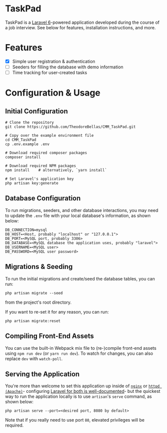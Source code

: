 # TaskPad
TaskPad is a [Laravel 6](https://laravel.com)-powered application developed during the course of a job interview. See below for features, installation instructions, and more.

# Features 
- [x] Simple user registration & authentication
- [ ] Seeders for filling the database with demo information
- [ ] Time tracking for user-created tasks

# Configuration & Usage

## Initial Configuration
```
# Clone the repository
git clone https://github.com/TheodoreBellas/CMM_TaskPad.git

# Copy over the example environment file
cd CMM_TaskPad
cp .env.example .env

# Download required composer packages
composer install

# Download required NPM packages
npm install    # alternatively, `yarn install` 

# Set Laravel's application key
php artisan key:generate
```

## Database Configuration
To run migrations, seeders, and other database interactions, you may need to update the `.env` file with your local database's information, as shown below:

```
DB_CONNECTION=mysql
DB_HOST=<Host, probably "localhost" or "127.0.0.1">
DB_PORT=<MySQL port, probably 3306>
DB_DATABASE=<MySQL database the application uses, probably "laravel">
DB_USERNAME=<MySQL user>
DB_PASSWORD=<MySQL user password>
```

## Migrations & Seeding
To run the initial migrations and create/seed the database tables, you can run:
```
php artisan migrate --seed
```
from the project's root directory. 

If you want to re-set it for any reason, you can run:
```
php artisan migrate:reset
```
## Compiling Front-End Assets
You can use the built-in Webpack mix file to (re-)compile front-end assets using `npm run dev` (or `yarn run dev`). To watch for changes, you can also replace `dev` with `watch-poll`.

## Serving the Application
You're more than welcome to set this application up inside of [`nginx`](https://www.nginx.com/) or [`httpd (Apache)`](https://httpd.apache.org/)- configuring [Laravel for both is well-documented](https://laravel.com/docs/6.x/installation#web-server-configuration)- but the quickest way to run the application locally is to use `artisan`'s `serve` command, as shown below:
```
php artisan serve --port=<desired port, 8080 by default>
```

Note that if you really need to use port `80`, elevated privileges will be required.

